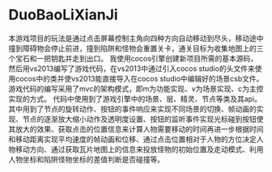 # DuoBaoLiXianJi
本游戏项目的玩法是通过点击屏幕控制主角向四种方向自动移动到尽头，移动途中撞到障碍物会停止前进，撞到陷阱和怪物会重置关卡，通关目标为收集地图上的三个宝石和一把钥匙并走到出口。
我使用cocos引擎创建新项目所需的基本源码，然后用vs2013编写了游戏代码，在vs2013中通过引入cocos studio的头文件来使用cocos中的类并使vs2013能直接导入在cocos studio中编辑好的场景csb文件。
游戏代码的编写采用了mvc的架构模式，即m为功能实现、v为场景实现、c为主控实现的方式。
代码中使用到了游戏引擎中的场景、层、精灵、节点等类及其api。其中用到了节点的旋转动作、按钮的事件响应来实现不同场景的切换、帧动画的实现、节点的逐渐放大缩小动作及透明度设置、按钮的监听事件实现光标碰到按钮使其放大的效果、获取点击的位置信息来计算人物需要移动的时间再进一步根据时间和移动距离实现平均速度的帧动画和位移、通过点击位置相对于人物的方位决定人物移动方向、通过获取瓦片地图上的信息来投放怪物的初始位置及走动模式、利用人物坐标和陷阱怪物坐标的差值判断是否碰撞等。
